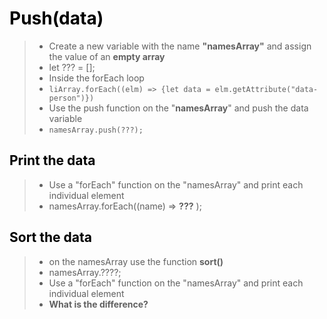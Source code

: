 <style>
.a {
   color: black
}
</style>
<div class="a">

# Push(data)

> - Create a new variable with the name **"namesArray"** and assign the value of an **empty array**
> - let ??? = [];
> - Inside the forEach loop
> - `liArray.forEach((elm) => {let data = elm.getAttribute("data-person")})`
> - Use the push function on the "**namesArray**" and push the data variable
> - `namesArray.push(???);`

## Print the data

> - Use a "forEach" function on the "namesArray" and print each individual element
> - namesArray.forEach((name) => **???** );

## Sort the data

> - on the namesArray use the function **sort()**
> - namesArray.????;
> - Use a "forEach" function on the "namesArray" and print each individual element
> - **What is the difference?**

</div>
